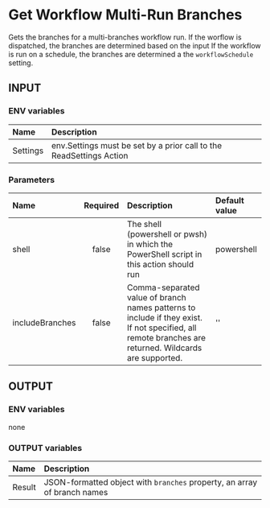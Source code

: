 # Get Workflow Multi-Run Branches

Gets the branches for a multi-branches workflow run.
If the worflow is dispatched, the branches are determined based on the input
If the workflow is run on a schedule, the branches are determined a the `workflowSchedule` setting.

## INPUT

### ENV variables

| Name | Description |
| :-- | :-- |
| Settings | env.Settings must be set by a prior call to the ReadSettings Action |

### Parameters

| Name | Required | Description | Default value |
| :-- | :-: | :-- | :-- |
| shell | false | The shell (powershell or pwsh) in which the PowerShell script in this action should run | powershell |
| includeBranches | false | Comma-separated value of branch names patterns to include if they exist. If not specified, all remote branches are returned. Wildcards are supported. |''|

## OUTPUT

### ENV variables

none

### OUTPUT variables

| Name | Description |
| :-- | :-- |
| Result | JSON-formatted object with `branches` property, an array of branch names |
